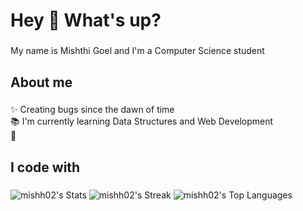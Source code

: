<h1 align="left">Hey 👋 What's up?</h1>

###

<p align="left">My name is Mishthi Goel and I'm a Computer Science student</p>

###

<h2 align="left">About me</h2>

###

<p align="left">✨ Creating bugs since the dawn of time<br>📚 I'm currently learning Data Structures and Web Development<br>🎯</p>

###

<h2 align="left">I code with</h2>

###
![mishh02's Stats](https://github-readme-stats.vercel.app/api?username=mishh02&theme=vue-dark&show_icons=true&hide_border=false&count_private=true)
![mishh02's Streak](https://github-readme-streak-stats.herokuapp.com/?user=mishh02&theme=vue-dark&hide_border=false)
![mishh02's Top Languages](https://github-readme-stats.vercel.app/api/top-langs/?username=mishh02&theme=vue-dark&show_icons=true&hide_border=false&layout=compact)
###
